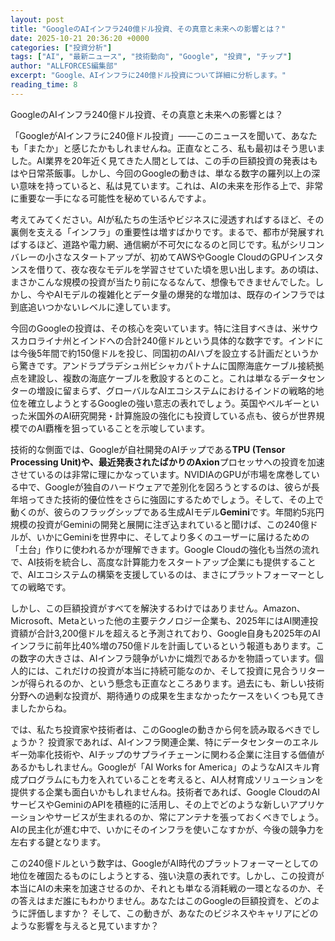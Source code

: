 ```yaml
---
layout: post
title: "GoogleのAIインフラ240億ドル投資、その真意と未来への影響とは？"
date: 2025-10-21 20:36:20 +0000
categories: ["投資分析"]
tags: ["AI", "最新ニュース", "技術動向", "Google", "投資", "チップ"]
author: "ALLFORCES編集部"
excerpt: "Google、AIインフラに240億ドル投資について詳細に分析します。"
reading_time: 8
---
```


GoogleのAIインフラ240億ドル投資、その真意と未来への影響とは？

「GoogleがAIインフラに240億ドル投資」――このニュースを聞いて、あなたも「またか」と感じたかもしれませんね。正直なところ、私も最初はそう思いました。AI業界を20年近く見てきた人間としては、この手の巨額投資の発表はもはや日常茶飯事。しかし、今回のGoogleの動きは、単なる数字の羅列以上の深い意味を持っていると、私は見ています。これは、AIの未来を形作る上で、非常に重要な一手になる可能性を秘めているんですよ。

考えてみてください。AIが私たちの生活やビジネスに浸透すればするほど、その裏側を支える「インフラ」の重要性は増すばかりです。まるで、都市が発展すればするほど、道路や電力網、通信網が不可欠になるのと同じです。私がシリコンバレーの小さなスタートアップが、初めてAWSやGoogle CloudのGPUインスタンスを借りて、夜な夜なモデルを学習させていた頃を思い出します。あの頃は、まさかこんな規模の投資が当たり前になるなんて、想像もできませんでした。しかし、今やAIモデルの複雑化とデータ量の爆発的な増加は、既存のインフラでは到底追いつかないレベルに達しています。

今回のGoogleの投資は、その核心を突いています。特に注目すべきは、米サウスカロライナ州とインドへの合計240億ドルという具体的な数字です。インドには今後5年間で約150億ドルを投じ、同国初のAIハブを設立する計画だというから驚きです。アンドラプラデシュ州ビシャカパトナムに国際海底ケーブル接続拠点を建設し、複数の海底ケーブルを敷設するとのこと。これは単なるデータセンターの増設に留まらず、グローバルなAIエコシステムにおけるインドの戦略的地位を確立しようとするGoogleの強い意志の表れでしょう。英国やベルギーといった米国外のAI研究開発・計算施設の強化にも投資している点も、彼らが世界規模でのAI覇権を狙っていることを示唆しています。

技術的な側面では、Googleが自社開発のAIチップである**TPU (Tensor Processing Unit)**や、最近発表されたばかりの**Axion**プロセッサへの投資を加速させているのは非常に理にかなっています。NVIDIAのGPUが市場を席巻している中で、Googleが独自のハードウェアで差別化を図ろうとするのは、彼らが長年培ってきた技術的優位性をさらに強固にするためでしょう。そして、その上で動くのが、彼らのフラッグシップである生成AIモデル**Gemini**です。年間約5兆円規模の投資がGeminiの開発と展開に注ぎ込まれていると聞けば、この240億ドルが、いかにGeminiを世界中に、そしてより多くのユーザーに届けるための「土台」作りに使われるかが理解できます。Google Cloudの強化も当然の流れで、AI技術を統合し、高度な計算能力をスタートアップ企業にも提供することで、AIエコシステムの構築を支援しているのは、まさにプラットフォーマーとしての戦略です。

しかし、この巨額投資がすべてを解決するわけではありません。Amazon、Microsoft、Metaといった他の主要テクノロジー企業も、2025年にはAI関連投資額が合計3,200億ドルを超えると予測されており、Google自身も2025年のAIインフラに前年比40%増の750億ドルを計画しているという報道もあります。この数字の大きさは、AIインフラ競争がいかに熾烈であるかを物語っています。個人的には、これだけの投資が本当に持続可能なのか、そして投資に見合うリターンが得られるのか、という懸念も正直なところあります。過去にも、新しい技術分野への過剰な投資が、期待通りの成果を生まなかったケースをいくつも見てきましたからね。

では、私たち投資家や技術者は、このGoogleの動きから何を読み取るべきでしょうか？ 投資家であれば、AIインフラ関連企業、特にデータセンターのエネルギー効率化技術や、AIチップのサプライチェーンに関わる企業に注目する価値があるかもしれません。Googleが「AI Works for America」のようなAIスキル育成プログラムにも力を入れていることを考えると、AI人材育成ソリューションを提供する企業も面白いかもしれませんね。技術者であれば、Google CloudのAIサービスやGeminiのAPIを積極的に活用し、その上でどのような新しいアプリケーションやサービスが生まれるのか、常にアンテナを張っておくべきでしょう。AIの民主化が進む中で、いかにそのインフラを使いこなすかが、今後の競争力を左右する鍵となります。

この240億ドルという数字は、GoogleがAI時代のプラットフォーマーとしての地位を確固たるものにしようとする、強い決意の表れです。しかし、この投資が本当にAIの未来を加速させるのか、それとも単なる消耗戦の一環となるのか、その答えはまだ誰にもわかりません。あなたはこのGoogleの巨額投資を、どのように評価しますか？ そして、この動きが、あなたのビジネスやキャリアにどのような影響を与えると見ていますか？
